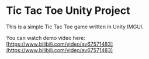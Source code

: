 # Tic Tac Toe Unity Project

This is a simple Tic Tac Toe game written in Unity IMGUI.

You can watch demo video here: [https://www.bilibili.com/video/av67571483](https://www.bilibili.com/video/av67571483)